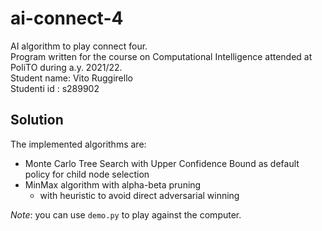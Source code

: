 # ai-connect-4

AI algorithm to play connect four.<br>
Program written for the course on Computational Intelligence attended at PoliTO during a.y. 2021/22. <br>
Student name: Vito Ruggirello<br>
Studenti id : s289902<br>

## Solution

The implemented algorithms are:<br>

- Monte Carlo Tree Search with Upper Confidence Bound as default policy for child node selection
- MinMax algorithm with alpha-beta pruning 
  - with heuristic to avoid direct adversarial winning

*Note*: you can use `demo.py` to play against the computer.
